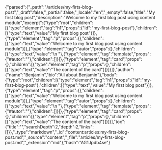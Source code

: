 {"parsed":{"_path":"/articles/my-firts-blog-post","_draft":false,"_partial":false,"_locale":"en","_empty":false,"title":"My first blog post","description":"Welcome to my first blog post using content module","excerpt":{"type":"root","children":[{"type":"element","tag":"h1","props":{"id":"my-first-blog-post"},"children":[{"type":"text","value":"My first blog post"}]},{"type":"element","tag":"p","props":{},"children":[{"type":"text","value":"Welcome to my first blog post using content module"}]},{"type":"element","tag":"autor","props":{},"children":[{"type":"text","value":"\n  "},{"type":"element","tag":"template","props":{"#autor":""},"children":[]}]},{"type":"element","tag":"card","props":{},"children":[{"type":"element","tag":"p","props":{},"children":[{"type":"text","value":"The content of the card"}]}]}]},"author":{"name":"Benjamin","bio":"All about Benjamin"},"body":{"type":"root","children":[{"type":"element","tag":"h1","props":{"id":"my-first-blog-post"},"children":[{"type":"text","value":"My first blog post"}]},{"type":"element","tag":"p","props":{},"children":[{"type":"text","value":"Welcome to my first blog post using content module"}]},{"type":"element","tag":"autor","props":{},"children":[{"type":"text","value":"\n  "},{"type":"element","tag":"template","props":{"#autor":""},"children":[]}]},{"type":"element","tag":"card","props":{},"children":[{"type":"element","tag":"p","props":{},"children":[{"type":"text","value":"The content of the card"}]}]}],"toc":{"title":"","searchDepth":2,"depth":2,"links":[]}},"_type":"markdown","_id":"content:articles:my-firts-blog-post.md","_source":"content","_file":"articles/my-firts-blog-post.md","_extension":"md"},"hash":"AG1Jpdb4se"}